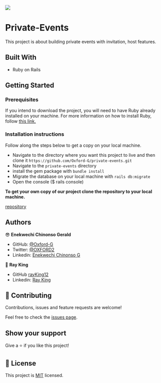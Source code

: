 ![](https://img.shields.io/badge/Microverse-blueviolet)


# Private-Events
This project is about building private events with invitation, host features.




## Built With

- Ruby on Rails

## Getting Started

### Prerequisites

If you intend to download the project, you will need to have Ruby already installed on your machine. For more information on how to install Ruby, follow [this link.](https://www.ruby-lang.org/en/downloads/)

### Installation instructions

Follow along the steps below to get a copy on your local machine.

- Navigate to the directory where you want this project to live and then clone it `https://github.com/Oxford-G/private-events.git`
- Navigate to the `private-events` directory
- install the gem package with `bundle install`
- Migrate the database on your local machine with `rails db:migrate`
- Open the console ($ rails console)

**To get your own copy of our project clone the repository to your local machine.**

[repository](https://github.com/Oxford-G/private-events/tree/feature-branch)

## Authors

😎  **Enekwechi Chinonso Gerald**

- GitHub: [@Oxford-G](https://github.com/Oxford-G)
- Twitter: [@OXFORD2](https://twitter.com/OXFOXD2)
- Linkedin: [Enekwechi Chinonso G](https://www.linkedin.com/in/chinonso-enekwechi)

👤 **Ray King**

- GitHub [rayKing12](GitHub.com/rayking12)
- Linkedin: [Ray King](https://www.linkedin.com/in/king-ray-514b89133/)


## 🤝 Contributing

Contributions, issues and feature requests are welcome!

Feel free to check the [issues page](https://github.com/rayking12/re-former/issues).

## Show your support

Give a ⭐️ if you like this project!


## 📝 License

This project is [MIT](./LICENSE) licensed.